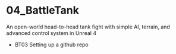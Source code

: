 # 04_BattleTank
An open-world head-to-head tank fight with simple AI, terrain, and advanced control system in Unreal 4
* BT03 Setting up a github repo
